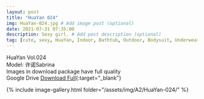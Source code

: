 ```yaml
---
layout: post
title: "HuaYan 024"
img: HuaYan-024.jpg # Add image post (optional)
date: 2021-07-31 07:35:00
description: Sexy girl. # Add post description (optional)
tag: [cute, sexy, HuaYan, Indoor, Bathtub, Outdoor, Bodysuit, Underwear, Cosplay, Big Tits, Tattoo]
---
```

HuaYan Vol.024  
Model: 许诺Sabrina      
Images in download package have full quality                    
Google Drive [Download Full](http://gestyy.com/eoSk3G){:target="_blank"}

{% include image-gallery.html folder="/assets/img/A2/HuaYan-024/" %}
